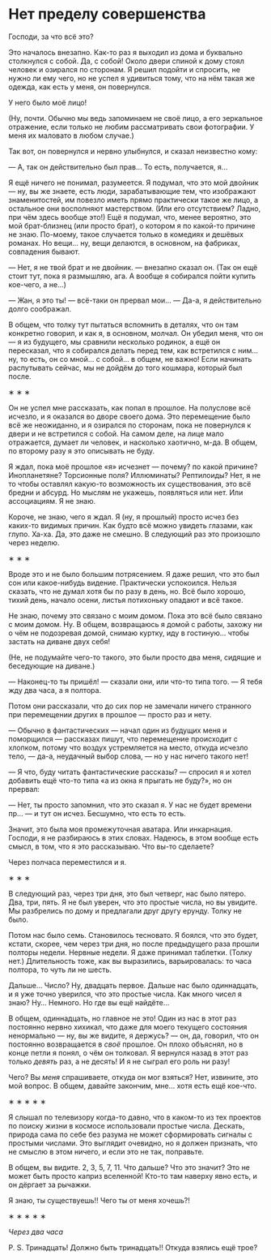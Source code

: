 # Нет пределу совершенства

Господи, за что всё это?

Это началось внезапно. Как-то раз я выходил из дома и буквально столкнулся с собой. Да, с собой! Около двери спиной к дому стоял человек и озирался по сторонам. Я решил подойти и спросить, не нужно ли ему чего, но не успел я удивиться тому, что на нём такая же одежда, как есть у меня, он повернулся.

У него было моё лицо!

(Ну, почти. Обычно мы ведь запоминаем не своё лицо, а его зеркальное отражение, если только не любим рассматривать свои фотографии. У меня их маловато в любом случае.)

Так вот, он повернулся и нервно улыбнулся, и сказал неизвестно кому:

— А, так он действительно был прав… То есть, получается, я…

Я ещё ничего не понимал, разумеется. Я подумал, что это мой двойник — ну, вы же знаете, есть люди, зарабатывающие тем, что изображают знаменитостей, им повезло иметь прямо практически такое же лицо, а остальное они восполняют мастерством. (Или его отсутствием? Ладно, при чём здесь вообще это!) Ещё я подумал, что, менее вероятно, это мой брат-близнец (или просто брат), о котором я по какой-то причине не знаю. По-моему, такое случается только в комедиях и дешёвых романах. Но вещи… ну, вещи делаются, в основном, на фабриках, совпадения бывают.

— Нет, я не твой брат и не двойник. — внезапно сказал он. (Так он ещё стоит тут, пока я размышляю, ага. А вообще я собирался пойти купить кое-чего, а не…)

— Жан, я это ты! — всё-таки он прервал мои… — Да-а, я действительно долго соображал.

В общем, что толку тут пытаться вспомнить в деталях, что он там конкретно говорил, и как я, в основном, молчал. Он убедил меня, что он — я из будущего, мы сравнили несколько родинок, а ещё он пересказал, что я собирался делать перед тем, как встретился с ним… ну, то есть, он со мной… с собой… в общем, не важно! Если начинать распутывать сейчас, мы не дойдём до того кошмара, который был после.

∗ ∗ ∗

Он не успел мне рассказать, как попал в прошлое. На полуслове всё исчезло, и я оказался во дворе своего дома. Это перемещение было всё же неожиданно, и я озирался по сторонам, пока не повернулся к двери и не встретился с собой. На самом деле, на лице мало отражается, думает ли человек, и насколько хаотично, м-да. В общем, по второму разу я это описывать не буду.

Я ждал, пока моё прошлое «я» исчезнет — почему? по какой причине? Инопланетяне? Торсионные поля? Иллюминаты? Рептилоиды? Нет, я не то чтобы оставлял какую-то возможность их существования, это всё бредни и абсурд. Но мыслям не укажешь, появляться или нет. Или ассоциациям. Я не знаю.

Короче, не знаю, чего я ждал. Я (ну, я прошлый) просто исчез без каких-то видимых причин. Как будто всё можно увидеть глазами, как глупо. Ха-ха. Да, это даже не смешно. В следующий раз это произошло через неделю.

∗ ∗ ∗

Вроде это и не было большим потрясением. Я даже решил, что это был сон или какое-нибудь видение. Практически успокоился. Нельзя сказать, что не думал хотя бы по разу в день, но. Всё было хорошо, тихий день, начало осени, листья потихоньку опадают и всё такое.

Не знаю, почему это связано с моим домом. Пока это всё было связано с моим домом. Ну. В общем, возвращаюсь я домой с работы, захожу ни о чём не подозревая домой, снимаю куртку, иду в гостиную… чтобы застать на диване двух себя!

(Не, не подумайте чего-то такого, это были просто два меня, сидящие и беседующие на диване.)

— Наконец-то ты пришёл! — сказали они, или что-то типа того. — Я тебя жду два часа, а я полтора.

Потом они рассказали, что до сих пор не замечали ничего странного при перемещении других в прошлое — просто раз и нету.

— Обычно в фантастических — начал один из будущих меня и поморщился — рассказах пишут, что перемещение происходит с хлопком, потому что воздух устремляется на место, откуда исчезло тело, — да-а, неудачный выбор слова, — но у нас ничего такого нет!

— Я что, буду читать фантастические рассказы? — спросил я и хотел добавить ещё что-то типа «а из окна я прыгать не буду?», но он прервал:

— Нет, ты просто запомнил, что это сказал я. У нас не будет времени пр… — и тут он исчез. Бесшумно, что есть то есть.

Значит, это была моя промежуточная аватара. Или инкарнация. Господи, я не разбираюсь в этих словах. Надеюсь, в этом вообще есть смысл, в том, что я это рассказываю. Что вы-то сделаете?

Через полчаса переместился и я.

∗ ∗ ∗

В следующий раз, через три дня, это был четверг, нас было пятеро. Два, три, пять. Я не был уверен, что это простые числа, но вы увидите. Мы разбрелись по дому и предлагали друг другу ерунду. Толку не было.

Потом нас было семь. Становилось тесновато. Я боялся, что это будет, кстати, скорее, чем через три дня, но после предыдущего раза прошли полторы недели. Нервные недели. Я даже принимал таблетки. (Толку нет.) Длительность тоже, как вы выразились, варьировалась: то часа полтора, то чуть ли не шесть.

Дальше… Число? Ну, двадцать первое. Дальше нас было одиннадцать, и я уже точно уверился, что это простые числа. Как много чисел я знаю? Ну… Немного. Но где вы ещё найдёте…

В общем, одиннадцать, но главное не это! Один из нас в этот раз постоянно нервно хихикал, что даже для моего текущего состояния ненормально — ну, вы же видите, я держусь? — он, да, говорил, что он постоянно возвращается в _своё_ прошлое. Он плохо объяснял, но в конце петли я понял, о чём он толковал. Я вернулся назад в этот раз только _девять_ раз, а не десять! И я не сыграл его роль ни разу!

Чего? Вы _меня_ спрашиваете, откуда он мог взяться? Нет, извините, это мой вопрос. В общем, давайте закончим, мне… хотя есть ещё кое-что.

∗ ∗ ∗ ∗ ∗

Я слышал по телевизору когда-то давно, что в каком-то из тех проектов по поиску жизни в космосе использовали простые числа. Дескать, природа сама по себе без разума не может сформировать сигналы с простыми числами. Это выглядит очевидно, но я должен признать, что не смыслю в этом ничего, и если это не так, поправьте.

В общем, вы видите. 2, 3, 5, 7, 11. Что дальше? Что это значит? Это не может быть просто каприз вселенной! Кто-то там наверху явно есть, и он дёргает за рычажки.

Я знаю, ты существуешь!! Чего ты от меня хочешь?!

∗ ∗ ∗ ∗ ∗

_Через два часа_

P. S. Тринадцать! Должно быть тринадцать!! Откуда взялись ещё трое?
